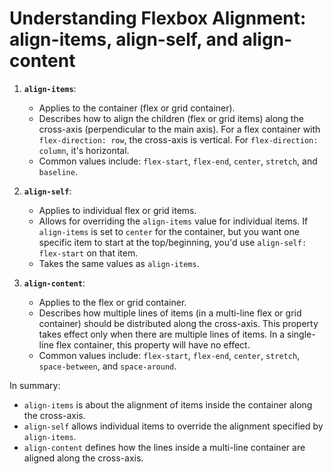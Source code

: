 # Understanding Flexbox Alignment: align-items, align-self, and align-content

1. **`align-items`**:
   - Applies to the container (flex or grid container).
   - Describes how to align the children (flex or grid items) along the cross-axis (perpendicular to the main axis). For a flex container with `flex-direction: row`, the cross-axis is vertical. For `flex-direction: column`, it's horizontal.
   - Common values include: `flex-start`, `flex-end`, `center`, `stretch`, and `baseline`.

2. **`align-self`**:
   - Applies to individual flex or grid items.
   - Allows for overriding the `align-items` value for individual items. If `align-items` is set to `center` for the container, but you want one specific item to start at the top/beginning, you'd use `align-self: flex-start` on that item.
   - Takes the same values as `align-items`.

3. **`align-content`**:
   - Applies to the flex or grid container.
   - Describes how multiple lines of items (in a multi-line flex or grid container) should be distributed along the cross-axis. This property takes effect only when there are multiple lines of items. In a single-line flex container, this property will have no effect.
   - Common values include: `flex-start`, `flex-end`, `center`, `stretch`, `space-between`, and `space-around`.

In summary:

- `align-items` is about the alignment of items inside the container along the cross-axis.
- `align-self` allows individual items to override the alignment specified by `align-items`.
- `align-content` defines how the lines inside a multi-line container are aligned along the cross-axis.
